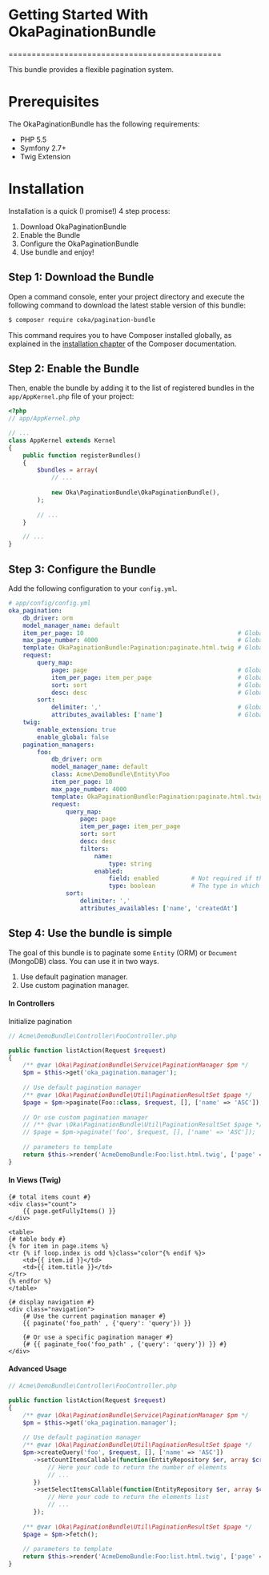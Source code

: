 # **Getting Started With OkaPaginationBundle**
==============================================

This bundle provides a flexible pagination system.

Prerequisites
=============

The OkaPaginationBundle has the following requirements:
 - PHP 5.5
 - Symfony 2.7+
 - Twig Extension

Installation
============

Installation is a quick (I promise!) 4 step process:

1. Download OkaPaginationBundle
2. Enable the Bundle
3. Configure the OkaPaginationBundle
4. Use bundle and enjoy!

Step 1: Download the Bundle
---------------------------

Open a command console, enter your project directory and execute the
following command to download the latest stable version of this bundle:

```bash
$ composer require coka/pagination-bundle
```

This command requires you to have Composer installed globally, as explained
in the [installation chapter](https://getcomposer.org/doc/00-intro.md)
of the Composer documentation.

Step 2: Enable the Bundle
-------------------------

Then, enable the bundle by adding it to the list of registered bundles
in the `app/AppKernel.php` file of your project:

```php
<?php
// app/AppKernel.php

// ...
class AppKernel extends Kernel
{
    public function registerBundles()
    {
        $bundles = array(
            // ...
            
            new Oka\PaginationBundle\OkaPaginationBundle(),
        );
        
        // ...
    }

    // ...
}
```

Step 3: Configure the Bundle
----------------------------

Add the following configuration to your `config.yml`.

```yaml
# app/config/config.yml
oka_pagination:
    db_driver: orm
    model_manager_name: default
    item_per_page: 10                                           # Global number of items to show by page
    max_page_number: 4000                                       # Global number max of page to show
    template: OkaPaginationBundle:Pagination:paginate.html.twig # Global twig template used for shown pagination menu
    request:
        query_map:
            page: page                                          # Global page query parameter name
            item_per_page: item_per_page                        # Global number of items by page query parameter name
            sort: sort                                          # Global sort field query parameter name
            desc: desc                                          # Global sort direction query parameter name
        sort:
            delimiter: ','                                      # Global sort query delimiter value
            attributes_availables: ['name']                     # Global sort query value availables attributes
    twig:
        enable_extension: true
        enable_global: false
    pagination_managers:
        foo:
            db_driver: orm
            model_manager_name: default
            class: Acme\DemoBundle\Entity\Foo
            item_per_page: 10
            max_page_number: 4000
            template: OkaPaginationBundle:Pagination:paginate.html.twig
            request:
                query_map:
                    page: page
                    item_per_page: item_per_page
                    sort: sort
                    desc: desc
                    filters:
                        name:
                            type: string
                        enabled:
                            field: enabled         # Not required if the filter name is equal to the field name
                            type: boolean          # The type in which the value of the filter will be casted
                sort:
                    delimiter: ','
                    attributes_availables: ['name', 'createdAt']
```

Step 4: Use the bundle is simple
--------------------------------

The goal of this bundle is to paginate some `Entity` (ORM) or `Document` (MongoDB) class.
You can use it in two ways.

1. Use default pagination manager.
2. Use custom pagination manager.

#### In Controllers

Initialize pagination 

```php
// Acme\DemoBundle\Controller\FooController.php

public function listAction(Request $request)
{
    /** @var \Oka\PaginationBundle\Service\PaginationManager $pm */
    $pm = $this->get('oka_pagination.manager');
    
    // Use default pagination manager
    /** @var \Oka\PaginationBundle\Util\PaginationResultSet $page */
    $page = $pm->paginate(Foo::class, $request, [], ['name' => 'ASC']);
    
    // Or use custom pagination manager
    // /** @var \Oka\PaginationBundle\Util\PaginationResultSet $page */
    // $page = $pm->paginate('foo', $request, [], ['name' => 'ASC']);
    
    // parameters to template
    return $this->render('AcmeDemoBundle:Foo:list.html.twig', ['page' => $page]);
}
```

#### In Views (Twig)

```twig
{# total items count #}
<div class="count">
    {{ page.getFullyItems() }}
</div>

<table>
{# table body #}
{% for item in page.items %}
<tr {% if loop.index is odd %}class="color"{% endif %}>
    <td>{{ item.id }}</td>
    <td>{{ item.title }}</td>
</tr>
{% endfor %}
</table>

{# display navigation #}
<div class="navigation">
    {# Use the current pagination manager #}
    {{ paginate('foo_path' , {'query': 'query'}) }}
    
    {# Or use a specific pagination manager #}
    {# {{ paginate_foo('foo_path' , {'query': 'query'}) }} #}
</div>
```

#### Advanced Usage

```php
// Acme\DemoBundle\Controller\FooController.php

public function listAction(Request $request)
{
    /** @var \Oka\PaginationBundle\Service\PaginationManager $pm */
    $pm = $this->get('oka_pagination.manager');
    
    // Use default pagination manager
    /** @var \Oka\PaginationBundle\Util\PaginationResultSet $page */
    $pm->createQuery('foo', $request, [], ['name' => 'ASC'])
       ->setCountItemsCallable(function(EntityRepository $er, array $criteria){
           // Here your code to return the number of elements
           // ...
       })
       ->setSelectItemsCallable(function(EntityRepository $er, array $criteria, array $orderBy, $limit, $offset){
           // Here your code to return the elements list
           // ...
       });
    
    /** @var \Oka\PaginationBundle\Util\PaginationResultSet $page */
    $page = $pm->fetch();
    
    // parameters to template
    return $this->render('AcmeDemoBundle:Foo:list.html.twig', ['page' => $page]);
}
```
